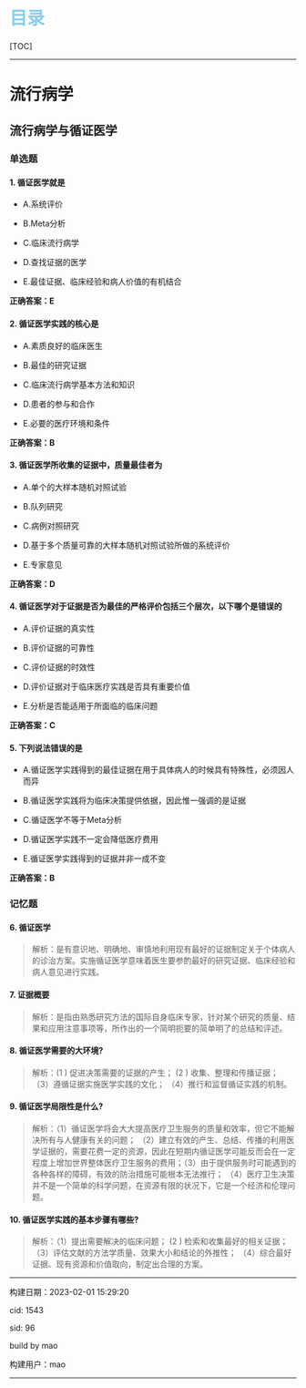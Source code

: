 
<h1 style="font-size:2.2em;color:skyblue;text-align:left">目录</h1>

[TOC]

---






























# 流行病学

## 流行病学与循证医学

### 单选题

#### 1. 循证医学就是

* A.系统评价

* B.Meta分析

* C.临床流行病学

* D.查找证据的医学

* E.最佳证据、临床经验和病人价值的有机结合

**正确答案：E**







#### 2. 循证医学实践的核心是

* A.素质良好的临床医生

* B.最佳的研究证据

* C.临床流行病学基本方法和知识

* D.患者的参与和合作

* E.必要的医疗环境和条件

**正确答案：B**







#### 3. 循证医学所收集的证据中，质量最佳者为

* A.单个的大样本随机对照试验

* B.队列研究

* C.病例对照研究

* D.基于多个质量可靠的大样本随机对照试验所做的系统评价

* E.专家意见

**正确答案：D**







#### 4. 循证医学对于证据是否为最佳的严格评价包括三个层次，以下哪个是错误的

* A.评价证据的真实性

* B.评价证据的可靠性

* C.评价证据的时效性

* D.评价证据对于临床医疗实践是否具有重要价值

* E.分析是否能适用于所面临的临床问题

**正确答案：C**







#### 5. 下列说法错误的是

* A.循证医学实践得到的最佳证据在用于具体病人的时候具有特殊性，必须因人而异

* B.循证医学实践将为临床决策提供依据，因此惟一强调的是证据

* C.循证医学不等于Meta分析

* D.循证医学实践不一定会降低医疗费用

* E.循证医学实践得到的证据并非一成不变

**正确答案：B**











### 记忆题

#### 6. 循证医学

> 解析：是有意识地、明确地、审慎地利用现有最好的证据制定关于个体病人的诊治方案。实施循证医学意味着医生要参酌最好的研究证据、临床经验和病人意见进行实践。







#### 7. 证据概要

> 解析：是指由熟悉研究方法的国际自身临床专家，针对某个研究的质量、结果和应用注意事项等，所作出的一个简明扼要的简单明了的总结和评述。 







#### 8. 循证医学需要的大环境?

> 解析：(1 ) 促进决策需要的证据的产生；   (2 ) 收集、整理和传播证据；  （3）遵循证据实施医学实践的文化；  （4）推行和监督循证实践的机制。







#### 9. 循证医学局限性是什么?

> 解析：（1）循证医学将会大大提高医疗卫生服务的质量和效率，但它不能解决所有与人健康有关的问题；  （2）建立有效的产生、总结、传播的利用医学证据的，需要花费一定的资源，因此在短期内循证医学可能反而会在一定程度上增加世界整体医疗卫生服务的费用；（3）由于提供服务时可能遇到的各种各样的障碍，有效的防治措施可能根本无法推行；  （4）医疗卫生决策并不是一个简单的科学问题，在资源有限的状况下，它是一个经济和伦理问题。







#### 10. 循证医学实践的基本步骤有哪些?

> 解析：（1）提出需要解决的临床问题；   (2 ) 检索和收集最好的相关证据；  （3）评估文献的方法学质量、效果大小和结论的外推性；  （4）综合最好证据、现有资源和价值取向，制定出合理的方案。

















---

构建日期：2023-02-01 15:29:20

cid: 1543

sid: 96

build  by  mao

构建用户：mao

---